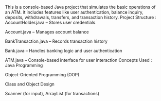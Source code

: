 This is a console-based Java project that simulates the basic operations of an ATM. It includes features like user authentication, balance inquiry, deposits, withdrawals, transfers, and transaction history.
Project Structure :
AccountHolder.java – Stores user credentials

Account.java – Manages account balance

BankTransaction.java – Records transaction history

Bank.java – Handles banking logic and user authentication

ATM.java – Console-based interface for user interaction
Concepts Used :
Java Programming

Object-Oriented Programming (OOP)

Class and Object Design

Scanner (for input), ArrayList (for transactions)
